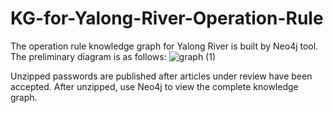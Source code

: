 # KG-for-Yalong-River-Operation-Rule

The operation rule knowledge graph for Yalong River is built by Neo4j tool. The preliminary diagram is as follows:
![graph (1)](https://github.com/zzdzzdzzdzzd/KG-for-Yalong-River-Operation-Rule/assets/22272353/978656dd-cfe0-4eea-b1a0-f48fab1f36e7)

Unzipped passwords are published after articles under review have been accepted. After unzipped, use Neo4j to view the complete knowledge graph.

